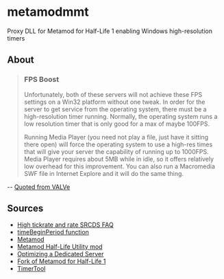 # metamodmmt
Proxy DLL for Metamod for Half-Life 1 enabling Windows high-resolution timers

## About

> ### FPS Boost
> Unfortunately, both of these servers will not achieve these FPS settings on a Win32 platform without one tweak. In order for the server to get service from the operating system, there must be a high-resolution timer running. Normally, the operating system runs a low resolution timer that is only good for a max of maybe 100FPS.
> 
> Running Media Player (you need not play a file, just have it sitting there open) will force the operating system to use a high-res times that will give your server the capability of running up to 1000FPS. Media Player requires about 5MB while in idle, so it offers relatively low overhead for this improvement. You can also run a Macromedia SWF file in Internet Explore and it will do the same thing.

-- [Quoted from VALVe](https://support.steampowered.com/kb_article.php?ref=5386-HMJI-5162)

## Sources
 * [High tickrate and rate SRCDS FAQ](https://web.archive.org/web/20190207185637/http://forums.srcds.com/viewtopic/1094)
 * [timeBeginPeriod function](https://msdn.microsoft.com/en-us/library/vs/alm/dd757624(v=vs.85).aspx?f=255&MSPPError=-2147217396)
 * [Metamod](http://metamod.org/)
 * [Metamod Half-Life Utility mod](https://sourceforge.net/projects/metamod/?source=typ_redirect)
 * [Optimizing a Dedicated Server](https://support.steampowered.com/kb_article.php?ref=5386-HMJI-5162)
 * [Fork of Metamod for Half-Life 1](https://github.com/alliedmodders/metamod-hl1)
 * [TimerTool](https://github.com/tebjan/TimerTool)
